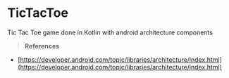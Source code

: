 # TicTacToe

Tic Tac Toe game done in Kotlin with android architecture components

>**References**

* [https://developer.android.com/topic/libraries/architecture/index.html](https://developer.android.com/topic/libraries/architecture/index.html)
